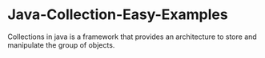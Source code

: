 # Java-Collection-Easy-Examples
Collections in java is a framework that provides an architecture to store and manipulate the group of objects.

